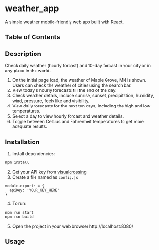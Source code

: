 # weather_app
A simple weather mobile-friendly web app built with React.

## Table of Contents

## Description
Check daily weather (hourly forcast) and 10-day forcast in your city or in any place in the world. 
1. On the initial page load, the weather of Maple Grove, MN is shown. Users can check the weather of cities using the search bar.
2. View today's hourly forecasts till the end of the day.
3. Check weather details, include sunrise, sunset, precipitation, humidity, wind, pressure, feels like and visibility.
4. View daily forecasts for the next ten days, including the high and low temperatures.
5. Select a day to view hourly forcast and weather details.
6. Toggle between Celsius and Fahrenheit temperatures to get more adequate results.

## Installation
1. Install dependencies:
```bash
npm install
```
2. Get your API key from [visualcrossing](https://www.visualcrossing.com/)
3. Create a file named as `config.js`
```
module.exports = {
  apiKey: 'YOUR_KEY_HERE'
}
```
4. To run:
```bash
npm run start
npm run build
```
5. Open the project in your web browser http://localhost:8080/ 
## Usage
